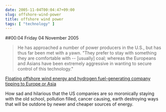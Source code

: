 ```yaml
---
date: 2005-11-04T00:04:47+09:00
slug: offshore-wind-power
title: offshore wind power
tags: [ "technology" ]
---
```


##00:04 Friday 04 November 2005

> He has approached a number of power producers in the U.S., but has thus far been met with a yawn. "They prefer to stay with something they are comfortable with -- [usually] coal; whereas the Europeans and Asians have been extremely aggressive in wanting to secure control of this technology."

[Floating offshore wind energy and hydrogen fuel-generating company tipping to Europe or Asia](https://www.opensourceenergy.org/txtlstvw.aspx?LstID=be4bdf1f-041b-44f5-bc4f-aa653124a093)

How sad and hilarious that the US companies are so moronically staying with the old school, pollution filled, cancer causing, earth destroying ways that will be outdone by newer and cheaper sources of energy.  

